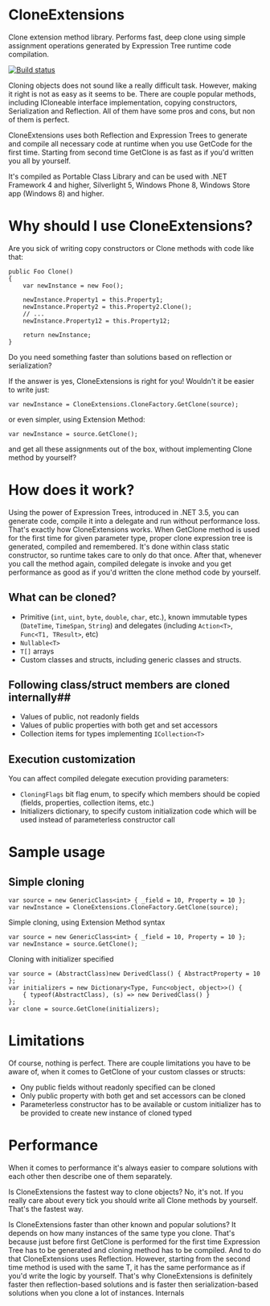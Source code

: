CloneExtensions
===============

Clone extension method library. Performs fast, deep clone using simple assignment operations generated by Expression Tree runtime code compilation.

[![Build status](https://ci.appveyor.com/api/projects/status/80a95q3ap4rp0vw1)](https://ci.appveyor.com/project/MarcinJuraszek/cloneextensions)

Cloning objects does not sound like a really difficult task. However, making it right is not as easy as it seems to be. There are couple popular methods, including ICloneable interface implementation, copying constructors, Serialization and Reflection. All of them have some pros and cons, but non of them is perfect.

CloneExtensions uses both Reflection and Expression Trees to generate and compile all necessary code at runtime when you use GetCode for the first time. Starting from second time GetClone is as fast as if you'd written you all by yourself.

It's compiled as Portable Class Library and can be used with .NET Framework 4 and higher, Silverlight 5, Windows Phone 8, Windows Store app (Windows 8) and higher.
# Why should I use CloneExtensions? #

Are you sick of writing copy constructors or Clone methods with code like that:
```
public Foo Clone()
{
    var newInstance = new Foo();

    newInstance.Property1 = this.Property1;
    newInstance.Property2 = this.Property2.Clone();
    // ...
    newInstance.Property12 = this.Property12;

    return newInstance;
}
```
Do you need something faster than solutions based on reflection or serialization?

If the answer is yes, CloneExtensions is right for you! Wouldn't it be easier to write just:
```
var newInstance = CloneExtensions.CloneFactory.GetClone(source);
```
or even simpler, using Extension Method:
```
var newInstance = source.GetClone();
```
and get all these assignments out of the box, without implementing Clone method by yourself?
# How does it work? #

Using the power of Expression Trees, introduced in .NET 3.5, you can generate code, compile it into a delegate and run without performance loss. That's exactly how CloneExtensions works. When GetClone method is used for the first time for given parameter type, proper clone expression tree is generated, compiled and remembered. It's done within class static constructor, so runtime takes care to only do that once. After that, whenever you call the method again, compiled delegate is invoke and you get performance as good as if you'd written the clone method code by yourself.
## What can be cloned? ##
- Primitive (`int`, `uint`, `byte`, `double`, `char`, etc.), known immutable types (`DateTime`, `TimeSpan`, `String`) and delegates (including `Action<T>`, `Func<T1, TResult>`, etc)
- `Nullable<T>`
- `T[]` arrays
- Custom classes and structs, including generic classes and structs.

## Following class/struct members are cloned internally##
- Values of public, not readonly fields
- Values of public properties with both get and set accessors
- Collection items for types implementing `ICollection<T>`

## Execution customization ##

You can affect compiled delegate execution providing parameters:
- `CloningFlags` bit flag enum, to specify which members should be copied (fields, properties, collection items, etc.)
- Initializers dictionary, to specify custom initialization code which will be used instead of parameterless constructor call

# Sample usage #

## Simple cloning ##
```
var source = new GenericClass<int> { _field = 10, Property = 10 };
var newInstance = CloneExtensions.CloneFactory.GetClone(source);
```

Simple cloning, using Extension Method syntax
```
var source = new GenericClass<int> { _field = 10, Property = 10 };
var newInstance = source.GetClone();
```

Cloning with initializer specified
```
var source = (AbstractClass)new DerivedClass() { AbstractProperty = 10 };
var initializers = new Dictionary<Type, Func<object, object>>() {
    { typeof(AbstractClass), (s) => new DerivedClass() }
};
var clone = source.GetClone(initializers);
```

# Limitations #

Of course, nothing is perfect. There are couple limitations you have to be aware of, when it comes to GetClone of your custom classes or structs:
- Ony public fields without readonly specified can be cloned
- Only public property with both get and set accessors can be cloned
- Parameterless constructor has to be available or custom initializer has to be provided to create new instance of cloned typed

# Performance #

When it comes to performance it's always easier to compare solutions with each other then describe one of them separately.

Is CloneExtensions the fastest way to clone objects? No, it's not. If you really care about every tick you should write all Clone methods by yourself. That's the fastest way.

Is CloneExtensions faster than other known and popular solutions? It depends on how many instances of the same type you clone. That's because just before first GetClone<T> is performed for the first time Expression Tree has to be generated and cloning method has to be compiled. And to do that CloneExtensions uses Reflection. However, starting from the second time method is used with the same T, it has the same performance as if you'd write the logic by yourself. That's why CloneExtensions is definitely faster then reflection-based solutions and is faster then serialization-based solutions when you clone a lot of instances.
Internals